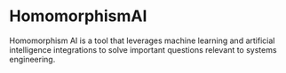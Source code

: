 ﻿# HomomorphismAI
Homomorphism AI is a tool that leverages machine learning and artificial intelligence integrations to solve important questions relevant to systems engineering. 
